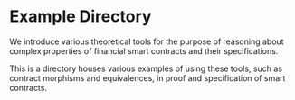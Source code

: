 # Example Directory

We introduce various theoretical tools for the purpose of reasoning about complex properties of financial smart contracts and their specifications.

This is a directory houses various examples of using these tools, such as contract morphisms and equivalences, in proof and specification of smart contracts.


